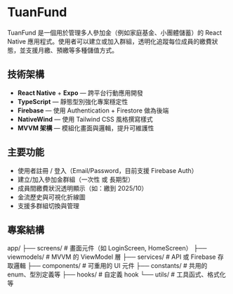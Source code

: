 # TuanFund

TuanFund 是一個用於管理多人參加金（例如家庭基金、小團體儲蓄）的 React Native 應用程式。使用者可以建立或加入群組，透明化追蹤每位成員的繳費狀態，並支援月繳、預繳等多種儲值方式。

## 技術架構

- **React Native** + **Expo** — 跨平台行動應用開發
- **TypeScript** — 靜態型別強化專案穩定性
- **Firebase** — 使用 Authentication + Firestore 做為後端
- **NativeWind** — 使用 Tailwind CSS 風格撰寫樣式
- **MVVM 架構** — 模組化畫面與邏輯，提升可維護性

## 主要功能

- 使用者註冊 / 登入（Email/Password，目前支援 Firebase Auth）
- 建立/加入參加金群組（一次性 或 長期型）
- 成員間繳費狀況透明顯示（如：繳到 2025/10）
- 金流歷史與可視化折線圖
- 支援多群組切換與管理

## 專案結構

app/
├── screens/ # 畫面元件（如 LoginScreen, HomeScreen）
├── viewmodels/ # MVVM 的 ViewModel 層
├── services/ # API 或 Firebase 存取邏輯
├── components/ # 可重用的 UI 元件
├── constants/ # 共用的 enum、型別定義等
├── hooks/ # 自定義 hook
└── utils/ # 工具函式、格式化等
